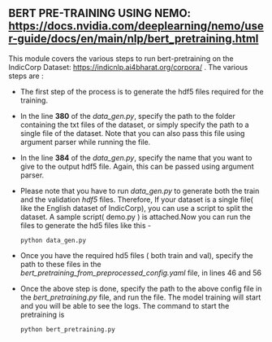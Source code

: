 ## BERT PRE-TRAINING USING NEMO: https://docs.nvidia.com/deeplearning/nemo/user-guide/docs/en/main/nlp/bert_pretraining.html

This module covers the various steps to run bert-pretraining on the IndicCorp Dataset: https://indicnlp.ai4bharat.org/corpora/ . The various steps are :

* The first step of the process is to generate the hdf5 files required for the training. 

* In the line **380** of the *data_gen.py*, specify the path to the folder containing the txt files of the dataset, or simply specify the path to a single file of the dataset. Note that you can also pass this file using argument parser while running the file.

* In the line **384** of the *data_gen.py*, specify the name that you want to give to the output hdf5 file. Again, this can be passed using argument parser.

* Please note that you have to run *data_gen.py* to generate both the train and the validation *hdf5* files. Therefore, If your dataset is a single file( like the English dataset of IndicCorp), you can use a script to split the dataset. A sample script( demo.py ) is attached.Now  you can run the files to generate the hd5 files like this - 

      python data_gen.py

* Once you have the required hd5 files ( both train and val), specify the path to these files in the *bert_pretraining_from_preprocessed_config.yaml* file, in lines 46 and 56

* Once the above step is done, specify the path to the above config file in the *bert_pretraining.py* file, and run the file. The model training will start and you will be able to see the logs. The command to start the pretraining is 
  
      python bert_pretraining.py
